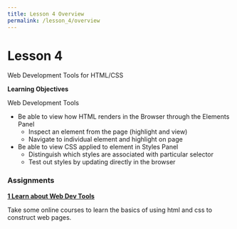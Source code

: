 ```yaml
---
title: Lesson 4 Overview
permalink: /lesson_4/overview
---
```


# Lesson 4

Web Development Tools for HTML/CSS


**Learning Objectives**

Web Development Tools
* Be able to view how HTML renders in the Browser through the Elements Panel
    * Inspect an element from the page (highlight and view)
    * Navigate to individual element and highlight on page
* Be able to view CSS applied to element in Styles Panel
    * Distinguish which styles are associated with particular selector
    * Test out styles by updating directly in the browser


### Assignments

**[1 Learn about Web Dev Tools](1_html_css_basics)**

Take some online courses to learn the basics of using html and css to construct web pages.
